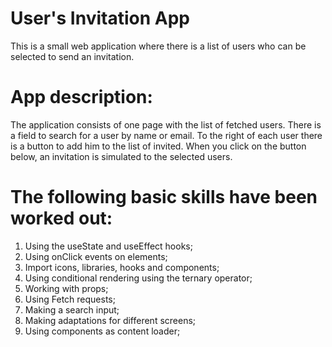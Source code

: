 # **User's Invitation App**

This is a small web application where there is a list of users who can be selected to send an invitation.

# **App description:**

The application consists of one page with the list of fetched users.
There is a field to search for a user by name or email.
To the right of each user there is a button to add him to the list of invited.
When you click on the button below, an invitation is simulated to the selected users.

# **The following basic skills have been worked out:**

1. Using the useState and useEffect hooks;
2. Using onClick events on elements;
3. Import icons, libraries, hooks and components;
4. Using conditional rendering using the ternary operator;
5. Working with props;
6. Using Fetch requests;
7. Making a search input;
8. Making adaptations for different screens;
9. Using <Skeleton /> components as content loader;
